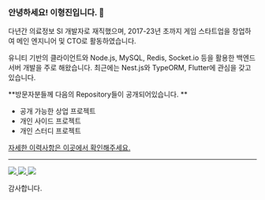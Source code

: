 ### 안녕하세요! 이형진입니다. 👋

다년간 의료정보 SI 개발자로 재직했으며, 
2017-23년 초까지 게임 스타트업을 창업하여 메인 엔지니어 및 CTO로 활동하였습니다.

유니티 기반의 클라이언트와 Node.js, MySQL, Redis, Socket.io 등을 활용한 백엔드 서버 개발을 주로 해왔습니다.
최근에는 Nest.js와 TypeORM, Flutter에 관심을 갖고 있습니다.   


**방문자분들께 다음의 Repository들이 공개되어있습니다. **

- 공개 가능한 상업 프로젝트
- 개인 사이드 프로젝트
- 개인 스터디 프로젝트 

[자세한 이력사항은 이곳에서 확인해주세요.](https://lessgame.notion.site/)

----

<p align="left">
  <a href="https://github.com/voidreader">
    <img src="http://github-profile-summary-cards.vercel.app/api/cards/profile-details?username=voidreader&theme=transparent" />
  </a>
  <a href="https://github.com/voidreader">
    <img src="https://github-readme-streak-stats.herokuapp.com/?user=voidreader&hide_border=true&card_width=338&theme=transparent" />
  </a>
  <a href="https://github.com/voidreader">
    <img src="http://github-profile-summary-cards.vercel.app/api/cards/stats?username=voidreader&theme=transparent" />
  </a>

</p>



감사합니다.

